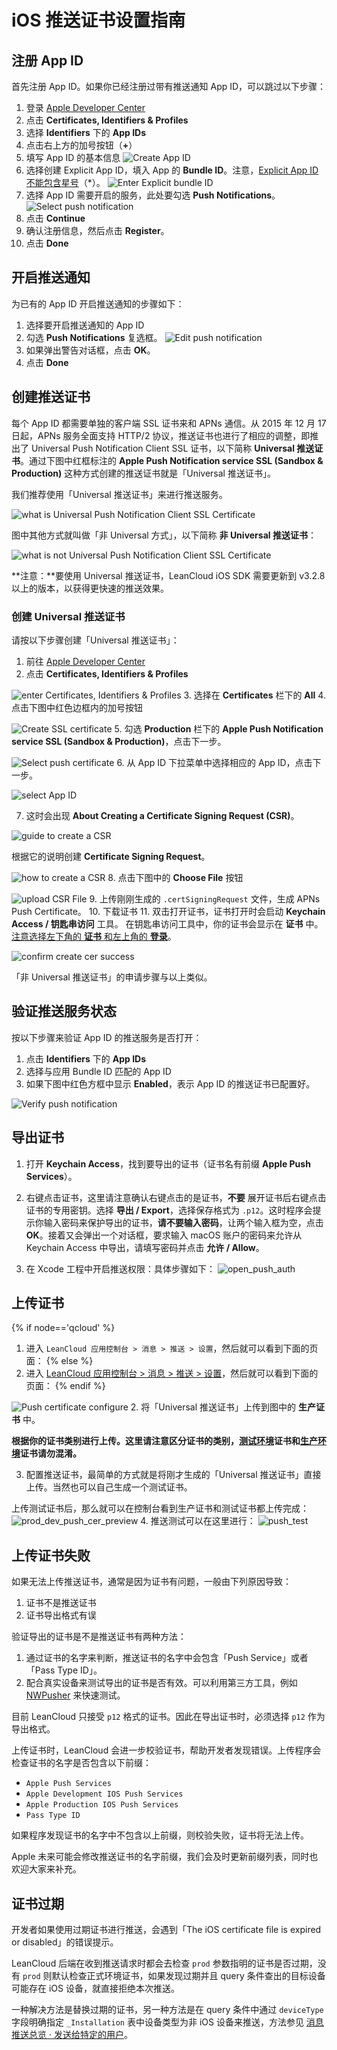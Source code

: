 # iOS 推送证书设置指南

## 注册 App ID

首先注册 App ID。如果你已经注册过带有推送通知 App ID，可以跳过以下步骤：

1. 登录 [Apple Developer Center](https://developer.apple.com/account/)
2. 点击 **Certificates, Identifiers & Profiles**
3. 选择 **Identifiers** 下的 **App IDs**
4. 点击右上方的加号按钮（**\+**）
5. 填写 App ID 的基本信息
 ![Create App ID](images/ios_cert_v2/create_app_id.png)
6. 选择创建 Explicit App ID，填入 App 的 **Bundle ID**。注意，<u>Explicit App ID 不能包含星号</u>（\*）。
 ![Enter Explicit bundle ID](images/ios_cert_v2/enter_explicit_app_id.png)
7. 选择 App ID 需要开启的服务，此处要勾选 **Push Notifications**。
 ![Select push notification](images/ios_cert_v2/select_push_notification.png)
8. 点击 **Continue**
9. 确认注册信息，然后点击 **Register**。
10. 点击 **Done**

## 开启推送通知

为已有的 App ID 开启推送通知的步骤如下：

1. 选择要开启推送通知的 App ID
2. 勾选 **Push Notifications** 复选框。
 ![Edit push notification](images/ios_cert_v2/edit_push_notification.png)
3. 如果弹出警告对话框，点击 **OK**。
4. 点击 **Done**

## 创建推送证书

每个 App ID 都需要单独的客户端 SSL 证书来和 APNs 通信。从 2015 年 12 月 17 日起，APNs 服务全面支持 HTTP/2 协议，推送证书也进行了相应的调整，即推出了 Universal Push Notification Client SSL 证书，以下简称 **Universal 推送证书**。通过下图中红框标注的 **Apple Push Notification service SSL (Sandbox & Production)** 这种方式创建的推送证书就是「Universal 推送证书」。

我们推荐使用「Universal 推送证书」来进行推送服务。

   ![what is Universal Push Notification Client SSL Certificate](images/ios_cert_v2/what_is_universal_push_notification_client_ssl_certificate.png)
  
  图中其他方式就叫做「非 Universal 方式」，以下简称 **非 Universal 推送证书**：
  
  ![what is not Universal Push Notification Client SSL Certificate](images/ios_cert_v2/what_is_not_universal_push_notification_client_ssl_certificate.png)

**注意：**要使用 Universal 推送证书，LeanCloud iOS SDK 需要更新到 v3.2.8 以上的版本，以获得更快速的推送效果。

### 创建 Universal 推送证书

请按以下步骤创建「Universal 推送证书」：

1. 前往 [Apple Developer Center](https://developer.apple.com)
2. 点击 **Certificates, Identifiers & Profiles**

  ![enter Certificates, Identifiers & Profiles](images/ios_cert_v2/enter_certificates_identifiers_profiles.png)
3. 选择在 **Certificates** 栏下的 **All**
4. 点击下图中红色边框内的加号按钮

  ![Create SSL certificate](images/ios_cert_v2/create_ssl_certificate.png)
5. 勾选 **Production** 栏下的 **Apple Push Notification service SSL (Sandbox & Production)**，点击下一步。
  
  ![Select push certificate](images/ios_cert_v2/what_is_universal_push_notification_client_ssl_certificate.png)
6. 从 App ID 下拉菜单中选择相应的 App ID，点击下一步。

  ![select App ID](images/ios_cert_v2/select_app_id.png)

7. 这时会出现 **About Creating a Certificate Signing Request (CSR)**。

  ![guide to create a CSR](images/ios_cert_v2/guide_to_create_a_csr.png)

  根据它的说明创建 **Certificate Signing Request**。

  ![how to create a CSR](images/ios_cert_v2/how_to_create_a_csr.png)
8. 点击下图中的 **Choose File** 按钮

  ![upload CSR File](images/ios_cert_v2/upload_csr_file.png)
9. 上传刚刚生成的 `.certSigningRequest` 文件，生成 APNs Push Certificate。
10. 下载证书
11. 双击打开证书，证书打开时会启动 **Keychain Access / 钥匙串访问** 工具。
  在钥匙串访问工具中，你的证书会显示在 **证书** 中。<u>注意选择左下角的 **证书** 和左上角的 **登录**</u>。

   ![confirm create cer success](images/ios_cert_v2/confirm_create_cer_success.png)

「非 Universal 推送证书」的申请步骤与以上类似。

## 验证推送服务状态

按以下步骤来验证 App ID 的推送服务是否打开：

1. 点击 **Identifiers** 下的 **App IDs**
2. 选择与应用 Bundle ID 匹配的 App ID
3. 如果下图中红色方框中显示 **Enabled**，表示 App ID 的推送证书已配置好。

 ![Verify push notification](images/ios_cert_v2/verify_push_notification.png)

## 导出证书

1. 打开 **Keychain Access**，找到要导出的证书（证书名有前缀 **Apple Push Services**）。
2. 右键点击证书，这里请注意确认右键点击的是证书，**不要** 展开证书后右键点击证书的专用密钥。选择 **导出 / Export**，选择保存格式为 `.p12`。这时程序会提示你输入密码来保护导出的证书，**请不要输入密码**，让两个输入框为空，点击  **OK**。接着又会弹出一个对话框，要求输入 macOS 账户的密码来允许从 Keychain Access 中导出，请填写密码并点击 **允许 / Allow**。

3. 在 Xcode 工程中开启推送权限：具体步骤如下： ![open_push_auth](images/ios_cert_v2/open_push_auth.png)



## 上传证书

{% if node=='qcloud' %}
1. 进入 `LeanCloud 应用控制台 > 消息 > 推送 > 设置`，然后就可以看到下面的页面：
{% else %}
1. 进入 [LeanCloud 应用控制台 > 消息 > 推送 > 设置](/messaging.html?appid={{appid}}#/message/push/conf)，然后就可以看到下面的页面：
{% endif %}
  
  ![Push certificate configure](images/ios_cert_v2/push_certificate_config.png)
2. 将「Universal 推送证书」上传到图中的 **生产证书** 中。

  **根据你的证书类别进行上传。这里请注意区分证书的类别，<u>测试环境</u>证书和<u>生产环境</u>证书请勿混淆。**

3. 配置推送证书，最简单的方式就是将刚才生成的「Universal 推送证书」直接上传。当然也可以自己生成一个测试证书。

  上传测试证书后，那么就可以在控制台看到生产证书和测试证书都上传完成：
  ![prod_dev_push_cer_preview](images/ios_cert_v2/prod_dev_push_cer_preview.png)
4. 推送测试可以在这里进行：
  ![push_test](images/ios_cert_v2/push_test.png)

 
## 上传证书失败

如果无法上传推送证书，通常是因为证书有问题，一般由下列原因导致：

1. 证书不是推送证书
2. 证书导出格式有误

验证导出的证书是不是推送证书有两种方法：

1. 通过证书的名字来判断，推送证书的名字中会包含「Push Service」或者「Pass Type ID」。
2. 配合真实设备来测试导出的证书是否有效。可以利用第三方工具，例如 [NWPusher](https://github.com/noodlewerk/NWPusher) 来快速测试。

目前 LeanCloud 只接受 `p12` 格式的证书。因此在导出证书时，必须选择 `p12` 作为导出格式。

上传证书时，LeanCloud 会进一步校验证书，帮助开发者发现错误。上传程序会检查证书的名字是否包含以下前缀：

* `Apple Push Services`
* `Apple Development IOS Push Services`
* `Apple Production IOS Push Services`
* `Pass Type ID`

如果程序发现证书的名字中不包含以上前缀，则校验失败，证书将无法上传。

Apple 未来可能会修改推送证书的名字前缀，我们会及时更新前缀列表，同时也欢迎大家来补充。

## 证书过期

开发者如果使用过期证书进行推送，会遇到「The iOS certificate file is expired or disabled」的错误提示。

LeanCloud 后端在收到推送请求时都会去检查 `prod` 参数指明的证书是否过期，没有 `prod` 则默认检查正式环境证书，如果发现过期并且 query 条件查出的目标设备可能存在 iOS 设备，就直接拒绝本次推送。

一种解决方法是替换过期的证书，另一种方法是在 query 条件中通过 `deviceType` 字段明确指定 `_Installation` 表中设备类型为非 iOS 设备来推送，方法参见 [消息推送总览 · 发送给特定的用户](push_guide.html#发送给特定的用户)。
